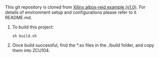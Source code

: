 This git repository is cloned from [Xilinx aibox-reid example (v1.0)](https://github.com/Xilinx/VVAS/tree/VVAS_REL_v1.0). For details of environment setup and configurations please refer to it README.md.

1. To build this project:  
    ```shell
    sh build.sh
    ```
2. Once build successful, find the *.so files in the ./build folder, and copy them into ZCU104.
  
